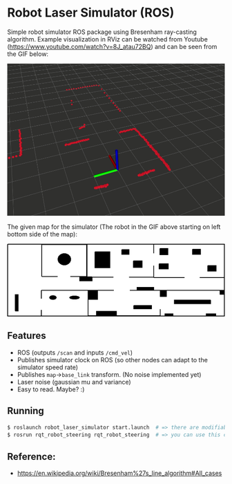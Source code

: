 # Robot Laser Simulator (ROS)

Simple robot simulator ROS package using Bresenham ray-casting algorithm. Example visualization in RViz can be watched from Youtube (https://www.youtube.com/watch?v=8J_atau72BQ) and can be seen from the GIF below:

![rviz](rviz.gif)

The given map for the simulator (The robot in the GIF above starting on left bottom side of the map):

![map](launch/map.png)

## Features

- ROS (outputs `/scan` and inputs `/cmd_vel`)
- Publishes simulator clock on ROS (so other nodes can adapt to the simulator speed rate)
- Publishes `map`->`base_link` transform. (No noise implemented yet)
- Laser noise (gaussian mu and variance)
- Easy to read. Maybe? :)

## Running

```bash
$ roslaunch robot_laser_simulator start.launch  # => there are modifiable parameters in this file with descriptions
$ rosrun rqt_robot_steering rqt_robot_steering  # => you can use this command for manually controlling the robot
```

## Reference:

- https://en.wikipedia.org/wiki/Bresenham%27s_line_algorithm#All_cases